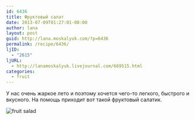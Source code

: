 ```yaml
---
id: 6436
title: Фруктовый салат
date: 2013-07-09T01:27:01-08:00
author: lana
layout: post
guid: http://lana.moskalyuk.com/?p=6436
permalink: /recipe/6436/
ljID:
  - "2615"
ljURL:
  - http://lanamoskalyuk.livejournal.com/669515.html
categories:
  - fruit
---
```

У нас очень жаркое лето и поэтому хочется чего-то легкого, быстрого и вкусного. На помощь приходит вот такой фруктовый салатик.

![fruit salad](http://farm6.staticflickr.com/5335/9246109414_daa8feb45f_c.jpg)